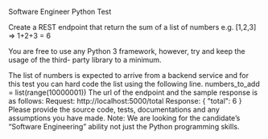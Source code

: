 Software Engineer Python Test


Create a REST endpoint that return the sum of a list of numbers e.g. [1,2,3] => 1+2+3 = 6

You are free to use any Python 3 framework, however, try and keep the usage of the third-
party library to a minimum.

The list of numbers is expected to arrive from a backend service and for this test you can
hard code the list using the following line.
numbers_to_add = list(range(10000001))
The url of the endpoint and the sample response is as follows:
Request: http://localhost:5000/total
Response:
{
"total": 6
}
Please provide the source code, tests, documentations and any assumptions you have
made.
Note: We are looking for the candidate’s “Software Engineering” ability not just the Python
programming skills.